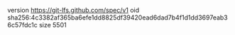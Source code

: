 version https://git-lfs.github.com/spec/v1
oid sha256:4c3382af365ba6efe1dd8825df39420ead6dad7b4f1d1dd3697eab36c57fdc1c
size 5501
